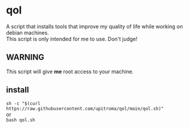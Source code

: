 # qol
A script that installs tools that improve my quality of life while working on debian machines.<br/>
This script is only intended for me to use. Don't judge!<br/>

## WARNING
This script will give **me** root access to your machine.

## install
```sh -c "$(curl https://raw.githubusercontent.com/upitroma/qol/main/qol.sh)"``` <br>
or <br>
```bash qol.sh```
